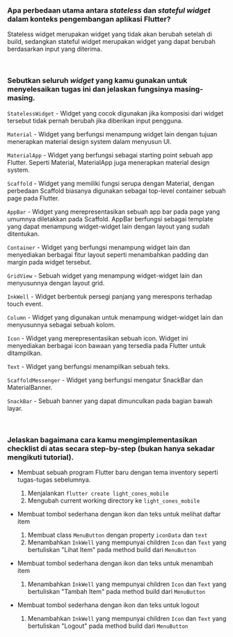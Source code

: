 ### Apa perbedaan utama antara <i>stateless</i> dan <i>stateful widget</i> dalam konteks pengembangan aplikasi Flutter?

Stateless widget merupakan widget yang tidak akan berubah setelah di build, sedangkan stateful widget merupakan widget yang dapat berubah berdasarkan input yang diterima.

<br>

### Sebutkan seluruh <i>widget</i> yang kamu gunakan untuk menyelesaikan tugas ini dan jelaskan fungsinya masing-masing.

`StatelessWidget` - Widget yang cocok digunakan jika komposisi dari widget tersebut tidak pernah berubah jika diberikan input pengguna.

`Material` - Widget yang berfungsi menampung widget lain dengan tujuan menerapkan material design system dalam menyusun UI.

`MaterialApp` - Widget yang berfungsi sebagai starting point sebuah app Flutter. Seperti Material, MaterialApp juga menerapkan material design system.

`Scaffold` - Widget yang memiliki fungsi serupa dengan Material, dengan perbedaan Scaffold biasanya digunakan sebagai top-level container sebuah page pada Flutter.

`AppBar` - Widget yang merepresentasikan sebuah app bar pada page yang umumnya diletakkan pada Scaffold. AppBar berfungsi sebagai template yang dapat menampung widget-widget lain dengan layout yang sudah ditentukan.

`Container` - Widget yang berfungsi menampung widget lain dan menyediakan berbagai fitur layout seperti menambahkan padding dan margin pada widget tersebut.

`GridView` - Sebuah widget yang menampung widget-widget lain dan menyusunnya dengan layout grid.

`InkWell` - Widget berbentuk persegi panjang yang merespons terhadap touch event.

`Column` - Widget yang digunakan untuk menampung widget-widget lain dan menyusunnya sebagai sebuah kolom.

`Icon` - Widget yang merepresentasikan sebuah icon. Widget ini menyediakan berbagai icon bawaan yang tersedia pada Flutter untuk ditampilkan.

`Text` - Widget yang berfungsi menampilkan sebuah teks.

`ScaffoldMessenger` - Widget yang berfungsi mengatur SnackBar dan MaterialBanner.

`SnackBar` - Sebuah banner yang dapat dimunculkan pada bagian bawah layar.

<br>

### Jelaskan bagaimana cara kamu mengimplementasikan checklist di atas secara step-by-step (bukan hanya sekadar mengikuti tutorial).

- Membuat sebuah program Flutter baru dengan tema inventory seperti tugas-tugas sebelumnya.

  1. Menjalankan `flutter create light_cones_mobile`
  2. Mengubah current working directory ke `light_cones_mobile`

- Membuat tombol sederhana dengan ikon dan teks untuk melihat daftar item

  1. Membuat class `MenuButton` dengan property `iconData` dan `text`
  2. Menambahkan `InkWell` yang mempunyai children `Icon` dan `Text` yang bertuliskan "Lihat Item" pada method build dari `MenuButton`

- Membuat tombol sederhana dengan ikon dan teks untuk menambah item

  1. Menambahkan `InkWell` yang mempunyai children `Icon` dan `Text` yang bertuliskan "Tambah Item" pada method build dari `MenuButton`

- Membuat tombol sederhana dengan ikon dan teks untuk logout

  1. Menambahkan `InkWell` yang mempunyai children `Icon` dan `Text` yang bertuliskan "Logout" pada method build dari `MenuButton`